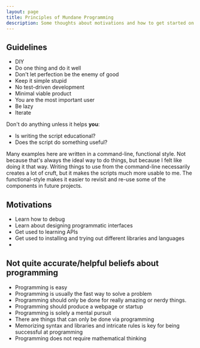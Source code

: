 ```yaml
---
layout: page
title: Principles of Mundane Programming
description: Some thoughts about motivations and how to get started on day-to-day programming.
---
```


## Guidelines

- DIY
- Do one thing and do it well
- Don't let perfection be the enemy of good
- Keep it simple stupid
- No test-driven development
- Minimal viable product
- You are the most important user
- Be lazy
- Iterate

Don't do anything unless it helps **you**:

- Is writing the script educational?
- Does the script do something useful?

Many examples here are written in a command-line, functional style. Not because that's always the ideal way to do things, but because I felt like doing it that way. Writing things to use from the command-line necessarily creates a lot of cruft, but it makes the scripts much more usable to me. The functional-style makes it easier to revisit and re-use some of the components in future projects.




## Motivations

- Learn how to debug
- Learn about designing programmatic interfaces
- Get used to learning APIs
- Get used to installing and trying out different libraries and languages
- 



## Not quite accurate/helpful beliefs about programming

- Programming is easy
- Programming is usually the fast way to solve a problem
- Programming should only be done for really amazing or nerdy things.
- Programming should produce a webpage or startup
- Programming is solely a mental pursuit
- There are things that can only be done via programming
- Memorizing syntax and libraries and intricate rules is key for being successful at programming 
- Programming does not require mathematical thinking
